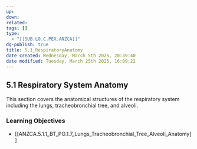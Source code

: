 ```yaml
---
up: 
down: 
related: 
tags: []
type:
  - "[[SUB.LO.C.PEX.ANZCA]]"
dg-publish: true
title: 5.1_RespiratoryAnatomy
date created: Wednesday, March 5th 2025, 20:39:40
date modified: Tuesday, March 25th 2025, 16:09:22
---
```


## 5.1 Respiratory System Anatomy

This section covers the anatomical structures of the respiratory system including the lungs, tracheobronchial tree, and alveoli.

### Learning Objectives

- [[ANZCA.5.1.1_BT_PO.1.7_Lungs_Tracheobronchial_Tree_Alveoli_Anatomy]]
